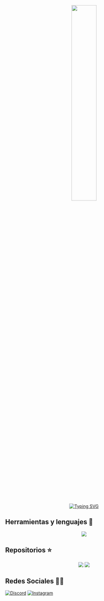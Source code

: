 <div align="center">
  <img heigth="fit-content" src="https://i.pinimg.com/originals/4d/58/ee/4d58ee3a092e554d6fd6dd29628565ba.gif" width="40%"/>
  
</div>  
<br>
<div align="center">
  
  <a href="https://git.io/typing-svg"><img src="https://readme-typing-svg.demolab.com?font=Silkscreen&size=39&pause=1000&color=A88DF7FA&width=730&lines=Hi+I'm+Kira+(Rosario+Calisaya)" alt="Typing SVG" /></a>
</div>

## Herramientas y lenguajes 📌
<p align="center">
  <a href="https://skillicons.dev">
    <img src="https://skillicons.dev/icons?i=js,dart,nodejs,flutter,androidstudio,html,css,vscode,&theme=light" />
  </a>
</p>

## Repositorios ⭐

<div align="center">
  <a href="https://github.com/Kira2602/LibreriaSheccidABM.git" target="_blank"><img height="fit-content" src="https://github-readme-stats.vercel.app/api/pin/?username=Kira2602&repo=libreriasheccidabm&bg_color=1e1e2e&text_color=cdd6f4&icon_color=cba6f7&title_color=94e2d5"/></a> 
  <a href="https://github.com/Kira2602/RC_PUZZLE.git" target="_blank"><img height="fit-content" src="https://github-readme-stats.vercel.app/api/pin/?username=Kira2602&repo=rc_puzzle&bg_color=1e1e2e&text_color=cdd6f4&icon_color=cba6f7&title_color=94e2d5"/></a> 
</div> 

## Redes Sociales 📱🌐 
[![Discord](https://img.shields.io/badge/Discord-%237289DA.svg?logo=discord&logoColor=white)](https://discordapp.com/users/881404495748300820.)  [![Instagram](https://img.shields.io/badge/Instagram-%23E4405F.svg?logo=Instagram&logoColor=white)](https://www.instagram.com/rosa26caly_k/)
